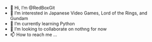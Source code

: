 - 👋 Hi, I’m @RedBoxGit
- 👀 I’m interested in Japanese Video Games, Lord of the Rings, and Gundam
- 🌱 I’m currently learning Python
- 💞️ I’m looking to collaborate on nothng for now
- 📫 How to reach me ...

<!---
RedBoxGit/RedBoxGit is a ✨ special ✨ repository because its `README.md` (this file) appears on your GitHub profile.
You can click the Preview link to take a look at your changes.
--->
